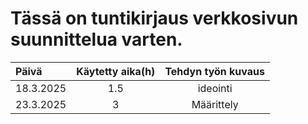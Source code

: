 # Tässä on tuntikirjaus verkkosivun suunnittelua varten.

| Päivä         | Käytetty aika(h) |  Tehdyn työn kuvaus |
| :---          | :-----------:    | :----------------:  |
| 18.3.2025     |  1.5             | ideointi            |
| 23.3.2025     |  3               | Määrittely          |